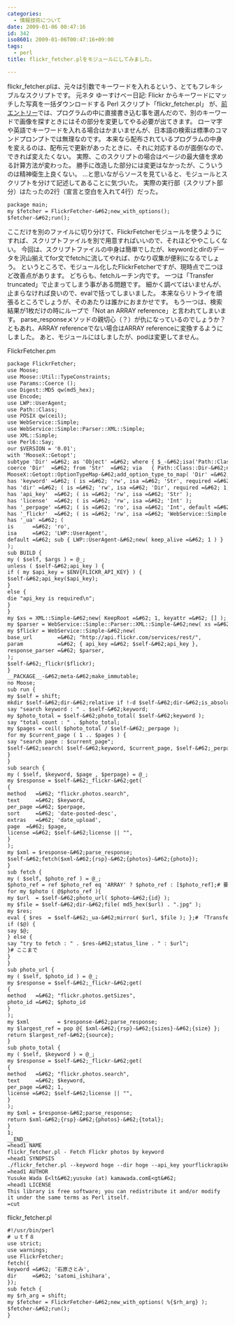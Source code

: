 ```yaml
---
categories:
  - 情報技術について
date: 2009-01-06 00:47:16
id: 342
iso8601: 2009-01-06T00:47:16+09:00
tags:
  - perl
title: flickr_fetcher.plをモジュールにしてみました。

---
```


<p>flickr_fetcher.plは、元々は引数でキーワードを入れるという、とてもフレキシブルなスクリプトです。
元ネタ
ゆーすけべー日記: Flickr からキーワードにマッチした写真を一括ダウンロードする Perl スクリプト「flickr_fetcher.pl」
が、<a href="http://www.nqou.net/2009/01/05/223856">前エントリー</a>では、プログラムの中に直接書き込む事を選んだので、別のキーワードで画像を探すときにはその部分を変更してやる必要が出てきます。
ローマ字や英語でキーワードを入れる場合はかまいませんが、日本語の検索は標準のコマンドプロンプトでは無理なのです。
本来なら配布されているプログラムの中身を変えるのは、配布元で更新があったときに、それに対応するのが面倒なので、できれば変えたくない。
実際、このスクリプトの場合はページの最大値を求める計算方法が変わった。
勝手に改造した部分には変更はなかったが、こういうのは精神衛生上良くない。
&#133;と思いながらソースを見ていると、モジュールとスクリプトを分けて記述してあることに気づいた。
実際の実行部（スクリプト部分）はたったの2行（宣言と空白を入れて4行）だった。</p>

```default
package main;
my $fetcher = FlickrFetcher-&#62;new_with_options();
$fetcher-&#62;run();
```

<p>ここだけを別のファイルに切り分けて、FlickrFetcherモジュールを使うようにすれば、スクリプトファイルを別で用意すればいいので、それほどややこしくない。
今回は、スクリプトファイルの中身は簡単でしたが、keywordとdirのデータを沢山揃えてfor文でfetchに流してやれば、かなり収集が便利になるでしょう。
というところで、モジュール化したFlickrFetcherですが、現時点で二つほど改善点があります。
どちらも、fetchルーチン内です。
一つは「Transfer truncated」で止まってしまう事がある問題です。
細かく調べてはいませんが、止まらなければ良いので、evalで括ってしまいました。
本来ならリトライを頑張るところでしょうが、そのあたりは誰かにおまかせです。
もう一つは、検索結果が1枚だけの時にループで「Not an ARRAY reference」と言われてしまいます。
parse_responseメソッドの親切心（？）が仇になっているのでしょうか？
ともあれ、ARRAY referenceでない場合はARRAY referenceに変換するようにしました。
あと、モジュールにはしましたが、podは変更してません。</p>

<p>
FlickrFetcher.pm</p>

```default
package FlickrFetcher;
use Moose;
use Moose::Util::TypeConstraints;
use Params::Coerce ();
use Digest::MD5 qw(md5_hex);
use Encode;
use LWP::UserAgent;
use Path::Class;
use POSIX qw(ceil);
use WebService::Simple;
use WebService::Simple::Parser::XML::Simple;
use XML::Simple;
use Perl6::Say;
our $VERSION = '0.01';
with 'MooseX::Getopt';
subtype 'Dir' =&#62; as 'Object' =&#62; where { $_-&#62;isa('Path::Class::Dir') };
coerce 'Dir'  =&#62; from 'Str'  =&#62; via   { Path::Class::Dir-&#62;new($_) };
MooseX::Getopt::OptionTypeMap-&#62;add_option_type_to_map( 'Dir' =&#62; '=s' );
has 'keyword' =&#62; ( is =&#62; 'rw', isa =&#62; 'Str', required =&#62; 1 );
has 'dir' =&#62; ( is =&#62; 'rw', isa =&#62; 'Dir', required =&#62; 1, coerce =&#62; 1 );
has 'api_key'  =&#62; ( is =&#62; 'rw', isa =&#62; 'Str' );
has 'license'  =&#62; ( is =&#62; 'rw', isa =&#62; 'Int' );
has '_perpage' =&#62; ( is =&#62; 'ro', isa =&#62; 'Int', default =&#62; 500 );
has '_flickr'  =&#62; ( is =&#62; 'rw', isa =&#62; 'WebService::Simple' );
has '_ua' =&#62; (
is      =&#62; 'ro',
isa     =&#62; 'LWP::UserAgent',
default =&#62; sub { LWP::UserAgent-&#62;new( keep_alive =&#62; 1 ) }
);
sub BUILD {
my ( $self, $args ) = @_;
unless ( $self-&#62;api_key ) {
if ( my $api_key = $ENV{FLICKR_API_KEY} ) {
$self-&#62;api_key($api_key);
}
else {
die "api_key is required\n";
}
}
my $xs = XML::Simple-&#62;new( KeepRoot =&#62; 1, keyattr =&#62; [] );
my $parser = WebService::Simple::Parser::XML::Simple-&#62;new( xs =&#62; $xs );
my $flickr = WebService::Simple-&#62;new(
base_url        =&#62; "http://api.flickr.com/services/rest/",
param           =&#62; { api_key =&#62; $self-&#62;api_key },
response_parser =&#62; $parser,
);
$self-&#62;_flickr($flickr);
}
__PACKAGE__-&#62;meta-&#62;make_immutable;
no Moose;
sub run {
my $self = shift;
mkdir $self-&#62;dir-&#62;relative if !-d $self-&#62;dir-&#62;is_absolute;
say "search keyword : " . $self-&#62;keyword;
my $photo_total = $self-&#62;photo_total( $self-&#62;keyword );
say "total count : " . $photo_total;
my $pages = ceil( $photo_total / $self-&#62;_perpage );
for my $current_page ( 1 .. $pages ) {
say "search page : $current_page";
$self-&#62;search( $self-&#62;keyword, $current_page, $self-&#62;_perpage );
}
}
sub search {
my ( $self, $keyword, $page , $perpage) = @_;
my $response = $self-&#62;_flickr-&#62;get(
{
method   =&#62; "flickr.photos.search",
text     =&#62; $keyword,
per_page =&#62; $perpage,
sort     =&#62; 'date-posted-desc',
extras   =&#62; 'date_upload',
page  =&#62; $page,
license =&#62; $self-&#62;license || "",
}
);
my $xml = $response-&#62;parse_response;
$self-&#62;fetch($xml-&#62;{rsp}-&#62;{photos}-&#62;{photo});
}
sub fetch {
my ( $self, $photo_ref ) = @_;
$photo_ref = ref $photo_ref eq 'ARRAY' ? $photo_ref : [$photo_ref];# 要素が一つのとき対策
for my $photo ( @$photo_ref ){
my $url  = $self-&#62;photo_url( $photo-&#62;{id} );
my $file = $self-&#62;dir-&#62;file( md5_hex($url) . ".jpg" );
my $res;
eval { $res  = $self-&#62;_ua-&#62;mirror( $url, $file ); };# 「Transfer truncated」対策。ここから
if ($@) {
say $@;
} else {
say "try to fetch : " . $res-&#62;status_line . " : $url";
}# ここまで
}
}
sub photo_url {
my ( $self, $photo_id ) = @_;
my $response = $self-&#62;_flickr-&#62;get(
{
method   =&#62; "flickr.photos.getSizes",
photo_id =&#62; $photo_id
}
);
my $xml         = $response-&#62;parse_response;
my $largest_ref = pop @{ $xml-&#62;{rsp}-&#62;{sizes}-&#62;{size} };
return $largest_ref-&#62;{source};
}
sub photo_total {
my ( $self, $keyword ) = @_;
my $response = $self-&#62;_flickr-&#62;get(
{
method   =&#62; "flickr.photos.search",
text     =&#62; $keyword,
per_page =&#62; 1,
license =&#62; $self-&#62;license || "",
}
);
my $xml = $response-&#62;parse_response;
return $xml-&#62;{rsp}-&#62;{photos}-&#62;{total};
}
1;
__END__
=head1 NAME
flickr_fetcher.pl - Fetch Flickr photos by keyword
=head1 SYNOPSIS
./flickr_fetcher.pl --keyword hoge --dir hoge --api_key yourflickrapikey
=head1 AUTHOR
Yusuke Wada E<lt&#62;yusuke (at) kamawada.comE<gt&#62;
=head1 LICENSE
This library is free software; you can redistribute it and/or modify
it under the same terms as Perl itself.
=cut
```

<p>flickr_fetcher.pl</p>

```default
#!/usr/bin/perl
# ｕｔｆ８
use strict;
use warnings;
use FlickrFetcher;
fetch({
keyword =&#62; '石原さとみ',
dir     =&#62; 'satomi_ishihara',
});
sub fetch {
my $rh_arg = shift;
my $fetcher = FlickrFetcher-&#62;new_with_options( %{$rh_arg} );
$fetcher-&#62;run();
}
```
    	